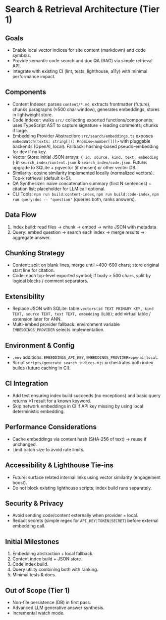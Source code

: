 # Search & Retrieval Architecture (Tier 1)

## Goals

- Enable local vector indices for site content (markdown) and code symbols.
- Provide semantic code search and doc QA (RAG) via simple retrieval API.
- Integrate with existing CI (lint, tests, lighthouse, a11y) with minimal performance impact.

## Components

- Content Indexer: parses `content/*.md`, extracts frontmatter (future), chunks paragraphs (≈500 char window),
  generates embeddings, stores in lightweight store.
- Code Indexer: walks `src/` collecting exported functions/components; uses TypeScript AST to capture signature +
  leading comments; chunks if large.
- Embedding Provider Abstraction: `src/search/embeddings.ts` exposes `embedBatch(texts: string[]): Promise<number[][]>`
  with pluggable backends (OpenAI, local). Fallback: hashing-based pseudo-embedding for dev if no key.
- Vector Store: initial JSON arrays: `{ id, source, kind, text, embedding }` in `search_index/content.json` &
  `search_index/code.json`. Future: upgrade to SQLite + pgvector (if chosen) or other vector DB.
- Similarity: cosine similarity implemented locally (normalized vectors). Top-k retrieval (default k=5).
- QA Synthesizer: naive concatenation summary (first N sentences) + citation list; placeholder for LLM call optional.
- CLI Tools: `npm run build:content-index`, `npm run build:code-index`, `npm run query:doc -- "question"` (queries both,
  ranks answers).

## Data Flow

1. Index build: read files → chunk → embed → write JSON with metadata.
2. Query: embed question → search each index → merge results → aggregate answer.

## Chunking Strategy

- Content: split on blank lines, merge until ~400–600 chars; store original start line for citation.
- Code: each top-level exported symbol; if body > 500 chars, split by logical blocks / comment separators.

## Extensibility

- Replace JSON with SQLite: table `vectors(id TEXT PRIMARY KEY, kind TEXT, source TEXT, text TEXT, embedding BLOB)`;
  add virtual table / extension later for ANN.
- Multi-embed provider fallback: environment variable `EMBEDDINGS_PROVIDER` selects implementation.

## Environment & Config

- `.env` additions: `EMBEDDINGS_API_KEY`, `EMBEDDINGS_PROVIDER=openai|local`.
- Script `scripts/generate_search_indices.mjs` orchestrates both index builds (future caching in CI).

## CI Integration

- Add test ensuring index build succeeds (no exceptions) and basic query returns ≥1 result for a known keyword.
- Skip network embeddings in CI if API key missing by using local deterministic embedding.

## Performance Considerations

- Cache embeddings via content hash (SHA-256 of text) → reuse if unchanged.
- Limit batch size to avoid rate limits.

## Accessibility & Lighthouse Tie-ins

- Future: surface related internal links using vector similarity (engagement boost).
- Do not block existing lighthouse scripts; index build runs separately.

## Security & Privacy

- Avoid sending code/content externally when provider = local.
- Redact secrets (simple regex for `API_KEY|TOKEN|SECRET`) before external embedding call.

## Initial Milestones

1. Embedding abstraction + local fallback.
2. Content index build + JSON store.
3. Code index build.
4. Query utility combining both with ranking.
5. Minimal tests & docs.

## Out of Scope (Tier 1)

- Non-file persistence (DB) in first pass.
- Advanced LLM generative answer synthesis.
- Incremental watch mode.
